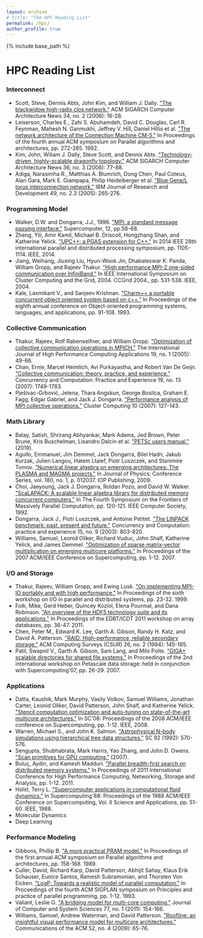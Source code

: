 ```yaml
---
layout: archive
# title: "The HPC Reading List"
permalink: /hpc/
author_profile: true
---
```


{% include base_path %}


# HPC Reading List

### Interconnect
- Scott, Steve, Dennis Abts, John Kim, and William J. Dally. ["The blackwidow high-radix clos network."](https://dl.acm.org/doi/abs/10.1145/1150019.1136488) ACM SIGARCH Computer Architecture News 34, no. 2 (2006): 16-28.
- Leiserson, Charles E., Zahi S. Abuhamdeh, David C. Douglas, Carl R. Feynman, Mahesh N. Ganmukhi, Jeffrey V. Hill, Daniel Hillis et al. ["The network architecture of the Connection Machine CM-5."](https://dl.acm.org/doi/pdf/10.1145/140901.141883) In Proceedings of the fourth annual ACM symposium on Parallel algorithms and architectures, pp. 272-285. 1992.
- Kim, John, Wiliam J. Dally, Steve Scott, and Dennis Abts. ["Technology-driven, highly-scalable dragonfly topology."](https://dl.acm.org/doi/abs/10.1145/1394608.1382129) ACM SIGARCH Computer Architecture News 36, no. 3 (2008): 77-88.
- Adiga, Narasimha R., Matthias A. Blumrich, Dong Chen, Paul Coteus, Alan Gara, Mark E. Giampapa, Philip Heidelberger et al. ["Blue Gene/L torus interconnection network."](https://ieeexplore.ieee.org/abstract/document/5388784/) IBM Journal of Research and Development 49, no. 2.3 (2005): 265-276.

### Programming Model
- Walker, D.W. and Dongarra, J.J., 1996. ["MPI: a standard message passing interface."](https://citeseerx.ist.psu.edu/document?repid=rep1&type=pdf&doi=dee5a2f78422f9e4b0cce4d0c763442846eb8cb1) Supercomputer, 12, pp.56-68.
- Zheng, Yili, Amir Kamil, Michael B. Driscoll, Hongzhang Shan, and Katherine Yelick. ["UPC++: a PGAS extension for C++."](https://ieeexplore.ieee.org/abstract/document/6877339/) In 2014 IEEE 28th international parallel and distributed processing symposium, pp. 1105-1114. IEEE, 2014.
- Jiang, Weihang, Jiuxing Liu, Hyun-Wook Jin, Dhabaleswar K. Panda, William Gropp, and Rajeev Thakur. ["High performance MPI-2 one-sided communication over InfiniBand."](https://ieeexplore.ieee.org/abstract/document/1336648/) In IEEE International Symposium on Cluster Computing and the Grid, 2004. CCGrid 2004., pp. 531-538. IEEE, 2004.
- Kale, Laxmikant V., and Sanjeev Krishnan. ["Charm++ a portable concurrent object oriented system based on c++."](https://dl.acm.org/doi/pdf/10.1145/165854.165874) In Proceedings of the eighth annual conference on Object-oriented programming systems, languages, and applications, pp. 91-108. 1993.

### Collective Communication
- Thakur, Rajeev, Rolf Rabenseifner, and William Gropp. ["Optimization of collective communication operations in MPICH."](https://journals.sagepub.com/doi/abs/10.1177/1094342005051521) The International Journal of High Performance Computing Applications 19, no. 1 (2005): 49-66.
- Chan, Ernie, Marcel Heimlich, Avi Purkayastha, and Robert Van De Geijn. ["Collective communication: theory, practice, and experience."](https://onlinelibrary.wiley.com/doi/abs/10.1002/cpe.1206) Concurrency and Computation: Practice and Experience 19, no. 13 (2007): 1749-1783.
- Pješivac-Grbović, Jelena, Thara Angskun, George Bosilca, Graham E. Fagg, Edgar Gabriel, and Jack J. Dongarra. ["Performance analysis of MPI collective operations."](https://link.springer.com/article/10.1007/s10586-007-0012-0) Cluster Computing 10 (2007): 127-143.

### Math Library
- Balay, Satish, Shrirang Abhyankar, Mark Adams, Jed Brown, Peter Brune, Kris Buschelman, Lisandro Dalcin et al. ["PETSc users manual."](https://ora.ox.ac.uk/objects/uuid:fa2b9e7c-1c58-429c-90fd-f780a3c3dc7d) (2019).
- Agullo, Emmanuel, Jim Demmel, Jack Dongarra, Bilel Hadri, Jakub Kurzak, Julien Langou, Hatem Ltaief, Piotr Luszczek, and Stanimire Tomov. ["Numerical linear algebra on emerging architectures: The PLASMA and MAGMA projects."](https://iopscience.iop.org/article/10.1088/1742-6596/180/1/012037/meta) In Journal of Physics: Conference Series, vol. 180, no. 1, p. 012037. IOP Publishing, 2009.
- Choi, Jaeyoung, Jack J. Dongarra, Roldan Pozo, and David W. Walker. ["ScaLAPACK: A scalable linear algebra library for distributed memory concurrent computers."](https://www.computer.org/csdl/proceedings-article/fmpc/1992/00234898/12OmNCctfdR) In The Fourth Symposium on the Frontiers of Massively Parallel Computation, pp. 120-121. IEEE Computer Society, 1992.
- Dongarra, Jack J., Piotr Luszczek, and Antoine Petitet. ["The LINPACK benchmark: past, present and future."](https://onlinelibrary.wiley.com/doi/abs/10.1002/cpe.728) Concurrency and Computation: practice and experience 15, no. 9 (2003): 803-820.
- Williams, Samuel, Leonid Oliker, Richard Vuduc, John Shalf, Katherine Yelick, and James Demmel. ["Optimization of sparse matrix-vector multiplication on emerging multicore platforms."](https://dl.acm.org/doi/abs/10.1145/1362622.1362674?casa_token=C73C7v3OFHsAAAAA:_p_s_uWe_Iu7Axl28fTPvB5we-xalDi3vlio0Ks2XrnfofeUq6bmU_PbzfzaiGLQRPzSzbovwRFQzg) In Proceedings of the 2007 ACM/IEEE Conference on Supercomputing, pp. 1-12. 2007.


### I/O and Storage
- Thakur, Rajeev, William Gropp, and Ewing Lusk. ["On implementing MPI-IO portably and with high performance."](https://dl.acm.org/doi/abs/10.1145/301816.301826) In Proceedings of the sixth workshop on I/O in parallel and distributed systems, pp. 23-32. 1999.
- Folk, Mike, Gerd Heber, Quincey Koziol, Elena Pourmal, and Dana Robinson. ["An overview of the HDF5 technology suite and its applications."](https://dl.acm.org/doi/abs/10.1145/1966895.1966900) In Proceedings of the EDBT/ICDT 2011 workshop on array databases, pp. 36-47. 2011.
- Chen, Peter M., Edward K. Lee, Garth A. Gibson, Randy H. Katz, and David A. Patterson. ["RAID: High-performance, reliable secondary storage."](https://dl.acm.org/doi/abs/10.1145/176979.176981) ACM Computing Surveys (CSUR) 26, no. 2 (1994): 145-185.
- Patil, Swapnil V., Garth A. Gibson, Sam Lang, and Milo Polte. ["GIGA+ scalable directories for shared file systems."](https://dl.acm.org/doi/abs/10.1145/1374596.1374604) In Proceedings of the 2nd international workshop on Petascale data storage: held in conjunction with Supercomputing'07, pp. 26-29. 2007.

### Applications
- Datta, Kaushik, Mark Murphy, Vasily Volkov, Samuel Williams, Jonathan Carter, Leonid Oliker, David Patterson, John Shalf, and Katherine Yelick. ["Stencil computation optimization and auto-tuning on state-of-the-art multicore architectures."](https://ieeexplore.ieee.org/abstract/document/5222004/?casa_token=2MwitXx67hkAAAAA:cMX0_k8bZN_IjS0u-_CCM1fx28inXXVl9FuX3ImqkQUZNWqgw8XEmSz7sx_6gCdP2Wc2-15B-OI) In SC'08: Proceedings of the 2008 ACM/IEEE conference on Supercomputing, pp. 1-12. IEEE, 2008.
- Warren, Michael S., and John K. Salmon. ["Astrophysical N-body simulations using hierarchical tree data structures."](https://www.thesalmons.org/john/ftp/sc92.pdf) SC 92 (1992): 570-576.
- Sengupta, Shubhabrata, Mark Harris, Yao Zhang, and John D. Owens. ["Scan primitives for GPU computing."](https://escholarship.org/uc/item/8051p6nd) (2007).
- Buluç, Aydin, and Kamesh Madduri. ["Parallel breadth-first search on distributed memory systems."](https://dl.acm.org/doi/abs/10.1145/2063384.2063471?casa_token=1eobK6Ln8JkAAAAA:giiF6-F3fse6gIIwscVJWo69F9QRKBnIYE0LoJDZvNwuy6mN4r5TSUuqDh5X1K2D2lR53koScFhpKQ) In Proceedings of 2011 International Conference for High Performance Computing, Networking, Storage and Analysis, pp. 1-12. 2011.
- Holst, Terry L. ["Supercomputer applications in computational fluid dynamics."](https://ieeexplore.ieee.org/abstract/document/74132/) In Supercomputing'88: Proceedings of the 1988 ACM/IEEE Conference on Supercomputing, Vol. II Science and Applications, pp. 51-60. IEEE, 1988.
- Molecular Dynamics
- Deep Learning

### Performance Modeling
- Gibbons, Phillip B. ["A more practical PRAM model."](https://dl.acm.org/doi/pdf/10.1145/72935.72953) In Proceedings of the first annual ACM symposium on Parallel algorithms and architectures, pp. 158-168. 1989.
- Culler, David, Richard Karp, David Patterson, Abhijit Sahay, Klaus Erik Schauser, Eunice Santos, Ramesh Subramonian, and Thorsten Von Eicken. ["LogP: Towards a realistic model of parallel computation."](https://dl.acm.org/doi/abs/10.1145/155332.155333) In Proceedings of the fourth ACM SIGPLAN symposium on Principles and practice of parallel programming, pp. 1-12. 1993.
- Valiant, Leslie G. ["A bridging model for multi-core computing."](https://www.sciencedirect.com/science/article/pii/S0022000010000966) Journal of Computer and System Sciences 77, no. 1 (2011): 154-166.
- Williams, Samuel, Andrew Waterman, and David Patterson. ["Roofline: an insightful visual performance model for multicore architectures."](https://dl.acm.org/doi/abs/10.1145/1498765.1498785) Communications of the ACM 52, no. 4 (2009): 65-76.